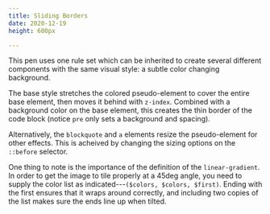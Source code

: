 ```yaml
---
title: Sliding Borders
date: 2020-12-19
height: 600px

---
```


This pen uses one rule set which can be inherited to create several different
components with the same visual style: a subtle color changing background.

The base style stretches the colored pseudo-element to cover the entire base
element, then moves it behind with `z-index`. Combined with a background color
on the base element, this creates the thin border of the code block (notice
`pre` only sets a background and spacing).

Alternatively, the `blockquote` and `a` elements resize the pseudo-element for
other effects. This is acheived by changing the sizing options on the
`::before` selector.

One thing to note is the importance of the definition of the `linear-gradient`.
In order to get the image to tile properly at a 45deg angle, you need to supply
the color list as indicated---`($colors, $colors, $first)`. Ending with the
first ensures that it wraps around correctly, and including two copies of the
list makes sure the ends line up when tilted.
